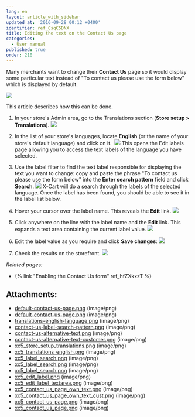 ```yaml
---
lang: en
layout: article_with_sidebar
updated_at: '2016-09-28 00:12 +0400'
identifier: ref_CsqC5DNX
title: Editing the text on the Contact Us page
categories:
  - User manual
published: true
order: 210
---
```



Many merchants want to change their **Contact Us** page so it would display some particular text instead of "To contact us please use the form below" which is displayed by default.

![]({{site.baseurl}}/attachments/7505762/8716737.png?effects=drop-shadow)

This article describes how this can be done.

1.  In your store's Admin area, go to the Translations section (**Store setup > Translations**).
    ![]({{site.baseurl}}/attachments/7505762/8716728.png?effects=drop-shadow)
2.  In the list of your store's languages, locate **English** (or the name of your store's default language) and click on it. 
    ![]({{site.baseurl}}/attachments/7505762/8716729.png?effects=drop-shadow)
    This opens the Edit labels page allowing you to access the text labels of the language you have selected.
3.  Use the label filter to find the text label responsible for displaying the text you want to change: copy and paste the phrase "To contact us please use the form below" into the **Enter search pattern** field and click **Search**.
    ![]({{site.baseurl}}/attachments/7505762/8716730.png?effects=drop-shadow)
    X-Cart will do a search through the labels of the selected language. Once the label has been found, you should be able to see it in the label list below.
4.  Hover your cursor over the label name. This reveals the **Edit** link.
    ![]({{site.baseurl}}/attachments/7505762/8716733.png?effects=drop-shadow)
5.  Click anywhere on the line with the label name and the **Edit** link. This expands a text area containing the current label value.
    ![]({{site.baseurl}}/attachments/7505762/8716734.png?effects=drop-shadow)

6.  Edit the label value as you require and click **Save changes**:
    ![]({{site.baseurl}}/attachments/7505762/8716735.png?effects=drop-shadow)
7.  Check the results on the storefront.
    ![]({{site.baseurl}}/attachments/7505762/8716736.png?effects=drop-shadow)

_Related pages:_

*   {% link "Enabling the Contact Us form" ref_hfZXkxzT %}

## Attachments:

* [default-contact-us-page.png]({{site.baseurl}}/attachments/7505762/7602846.png) (image/png)
* [default-contact-us-page.png]({{site.baseurl}}/attachments/7505762/7602845.png) (image/png)
* [translations-english-language.png]({{site.baseurl}}/attachments/7505762/7602847.png) (image/png)
* [contact-us-label-search-pattern.png]({{site.baseurl}}/attachments/7505762/7602848.png) (image/png)
* [contact-us-alternative-text.png]({{site.baseurl}}/attachments/7505762/7602849.png) (image/png)
* [contact-us-alternative-text-customer.png]({{site.baseurl}}/attachments/7505762/7602850.png) (image/png)
* [xc5_store_setup_translations.png]({{site.baseurl}}/attachments/7505762/8716728.png) (image/png)
* [xc5_translations_english.png]({{site.baseurl}}/attachments/7505762/8716729.png) (image/png)
* [xc5_label_search.png]({{site.baseurl}}/attachments/7505762/8716731.png) (image/png)
* [xc5_label_search.png]({{site.baseurl}}/attachments/7505762/8716732.png) (image/png)
* [xc5_label_search.png]({{site.baseurl}}/attachments/7505762/8716730.png) (image/png)
* [xc5_edit_label.png]({{site.baseurl}}/attachments/7505762/8716733.png) (image/png)
* [xc5_edit_label_textarea.png]({{site.baseurl}}/attachments/7505762/8716734.png) (image/png)
* [xc5_contact_us_page_own_text.png]({{site.baseurl}}/attachments/7505762/8716735.png) (image/png)
* [xc5_contact_us_page_own_text_cust.png]({{site.baseurl}}/attachments/7505762/8716736.png) (image/png)
* [xc5_contact_us_page.png]({{site.baseurl}}/attachments/7505762/8716738.png) (image/png)
* [xc5_contact_us_page.png]({{site.baseurl}}/attachments/7505762/8716737.png) (image/png)
